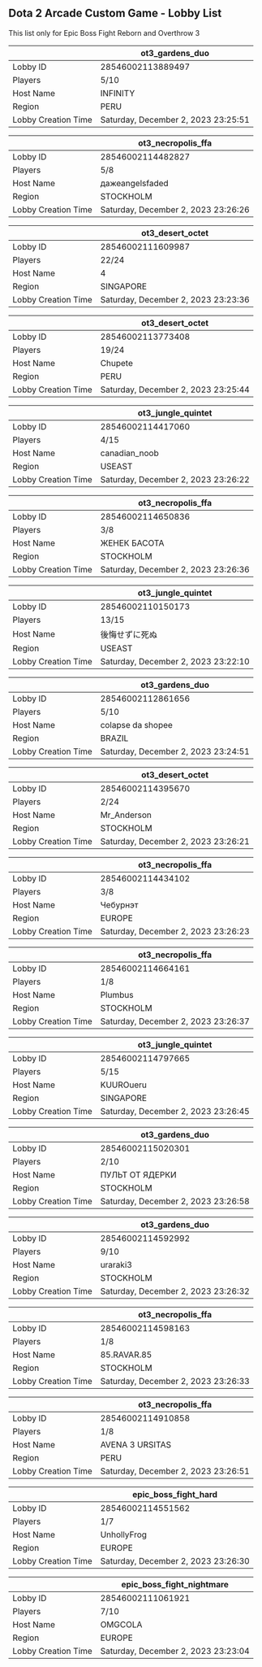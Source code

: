 ## Dota 2 Arcade Custom Game - Lobby List

This list only for Epic Boss Fight Reborn and Overthrow 3

|  | ot3_gardens_duo |
| ------ | ------ |
| Lobby ID | 28546002113889497 |
| Players | 5/10 |
| Host Name | INFINITY |
| Region | PERU |
| Lobby Creation Time | Saturday, December 2, 2023 23:25:51 |


|  | ot3_necropolis_ffa |
| ------ | ------ |
| Lobby ID | 28546002114482827 |
| Players | 5/8 |
| Host Name | дажеangelsfaded |
| Region | STOCKHOLM |
| Lobby Creation Time | Saturday, December 2, 2023 23:26:26 |


|  | ot3_desert_octet |
| ------ | ------ |
| Lobby ID | 28546002111609987 |
| Players | 22/24 |
| Host Name | 4 |
| Region | SINGAPORE |
| Lobby Creation Time | Saturday, December 2, 2023 23:23:36 |


|  | ot3_desert_octet |
| ------ | ------ |
| Lobby ID | 28546002113773408 |
| Players | 19/24 |
| Host Name | Chupete |
| Region | PERU |
| Lobby Creation Time | Saturday, December 2, 2023 23:25:44 |


|  | ot3_jungle_quintet |
| ------ | ------ |
| Lobby ID | 28546002114417060 |
| Players | 4/15 |
| Host Name | canadian_noob |
| Region | USEAST |
| Lobby Creation Time | Saturday, December 2, 2023 23:26:22 |


|  | ot3_necropolis_ffa |
| ------ | ------ |
| Lobby ID | 28546002114650836 |
| Players | 3/8 |
| Host Name | ЖЕНЕК БАСОТА |
| Region | STOCKHOLM |
| Lobby Creation Time | Saturday, December 2, 2023 23:26:36 |


|  | ot3_jungle_quintet |
| ------ | ------ |
| Lobby ID | 28546002110150173 |
| Players | 13/15 |
| Host Name | 後悔せずに死ぬ |
| Region | USEAST |
| Lobby Creation Time | Saturday, December 2, 2023 23:22:10 |


|  | ot3_gardens_duo |
| ------ | ------ |
| Lobby ID | 28546002112861656 |
| Players | 5/10 |
| Host Name | colapse da shopee |
| Region | BRAZIL |
| Lobby Creation Time | Saturday, December 2, 2023 23:24:51 |


|  | ot3_desert_octet |
| ------ | ------ |
| Lobby ID | 28546002114395670 |
| Players | 2/24 |
| Host Name | Mr_Anderson |
| Region | STOCKHOLM |
| Lobby Creation Time | Saturday, December 2, 2023 23:26:21 |


|  | ot3_necropolis_ffa |
| ------ | ------ |
| Lobby ID | 28546002114434102 |
| Players | 3/8 |
| Host Name | Чебурнэт |
| Region | EUROPE |
| Lobby Creation Time | Saturday, December 2, 2023 23:26:23 |


|  | ot3_necropolis_ffa |
| ------ | ------ |
| Lobby ID | 28546002114664161 |
| Players | 1/8 |
| Host Name | Plumbus |
| Region | STOCKHOLM |
| Lobby Creation Time | Saturday, December 2, 2023 23:26:37 |


|  | ot3_jungle_quintet |
| ------ | ------ |
| Lobby ID | 28546002114797665 |
| Players | 5/15 |
| Host Name | KUUROueru |
| Region | SINGAPORE |
| Lobby Creation Time | Saturday, December 2, 2023 23:26:45 |


|  | ot3_gardens_duo |
| ------ | ------ |
| Lobby ID | 28546002115020301 |
| Players | 2/10 |
| Host Name | ПУЛЬТ ОТ ЯДЕРКИ |
| Region | STOCKHOLM |
| Lobby Creation Time | Saturday, December 2, 2023 23:26:58 |


|  | ot3_gardens_duo |
| ------ | ------ |
| Lobby ID | 28546002114592992 |
| Players | 9/10 |
| Host Name | uraraki3 |
| Region | STOCKHOLM |
| Lobby Creation Time | Saturday, December 2, 2023 23:26:32 |


|  | ot3_necropolis_ffa |
| ------ | ------ |
| Lobby ID | 28546002114598163 |
| Players | 1/8 |
| Host Name | 85.RAVAR.85 |
| Region | STOCKHOLM |
| Lobby Creation Time | Saturday, December 2, 2023 23:26:33 |


|  | ot3_necropolis_ffa |
| ------ | ------ |
| Lobby ID | 28546002114910858 |
| Players | 1/8 |
| Host Name | AVENA 3 URSITAS |
| Region | PERU |
| Lobby Creation Time | Saturday, December 2, 2023 23:26:51 |


|  | epic_boss_fight_hard |
| ------ | ------ |
| Lobby ID | 28546002114551562 |
| Players | 1/7 |
| Host Name | UnhollyFrog |
| Region | EUROPE |
| Lobby Creation Time | Saturday, December 2, 2023 23:26:30 |


|  | epic_boss_fight_nightmare |
| ------ | ------ |
| Lobby ID | 28546002111061921 |
| Players | 7/10 |
| Host Name | OMGCOLA |
| Region | EUROPE |
| Lobby Creation Time | Saturday, December 2, 2023 23:23:04 |


